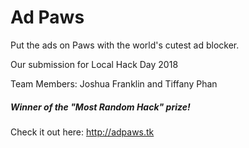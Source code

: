 # Ad Paws

Put the ads on Paws with the world's cutest ad blocker.

Our submission for Local Hack Day 2018

Team Members: Joshua Franklin and Tiffany Phan

##### Winner of the "Most Random Hack" prize!

Check it out here: http://adpaws.tk
